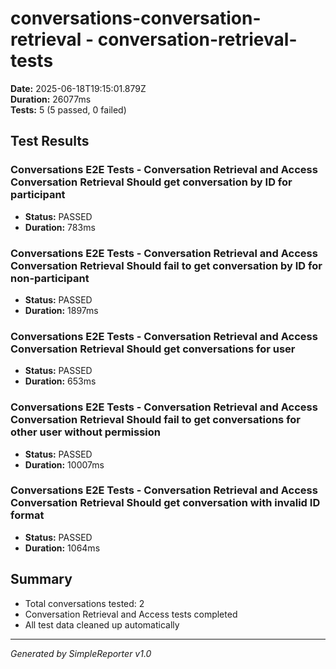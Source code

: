 # conversations-conversation-retrieval - conversation-retrieval-tests

**Date:** 2025-06-18T19:15:01.879Z  
**Duration:** 26077ms  
**Tests:** 5 (5 passed, 0 failed)

## Test Results


### Conversations E2E Tests - Conversation Retrieval and Access Conversation Retrieval Should get conversation by ID for participant
- **Status:** PASSED
- **Duration:** 783ms



### Conversations E2E Tests - Conversation Retrieval and Access Conversation Retrieval Should fail to get conversation by ID for non-participant
- **Status:** PASSED
- **Duration:** 1897ms



### Conversations E2E Tests - Conversation Retrieval and Access Conversation Retrieval Should get conversations for user
- **Status:** PASSED
- **Duration:** 653ms



### Conversations E2E Tests - Conversation Retrieval and Access Conversation Retrieval Should fail to get conversations for other user without permission
- **Status:** PASSED
- **Duration:** 10007ms



### Conversations E2E Tests - Conversation Retrieval and Access Conversation Retrieval Should get conversation with invalid ID format
- **Status:** PASSED
- **Duration:** 1064ms



## Summary

- Total conversations tested: 2
- Conversation Retrieval and Access tests completed
- All test data cleaned up automatically

---
*Generated by SimpleReporter v1.0*
